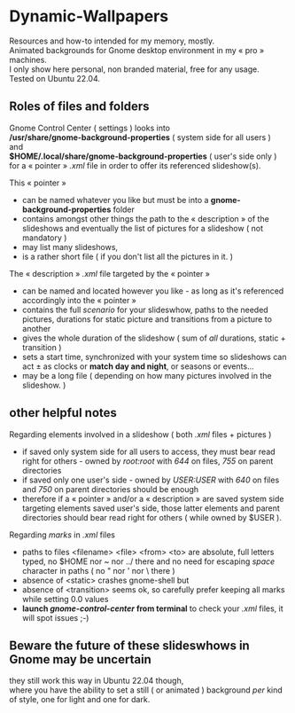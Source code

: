 # Dynamic-Wallpapers
Resources and how-to intended for my memory, mostly.\
Animated backgrounds for Gnome desktop environment in my « pro » machines.\
I only show here personal, non branded material, free for any usage.\
Tested on Ubuntu 22.04.
## Roles of files and folders
Gnome Control Center ( settings ) looks into\
**/usr/share/gnome-background-properties** ( system side for all users )\
and\
**$HOME/.local/share/gnome-background-properties** ( user's side only )\
for a « pointer » *.xml* file in order to offer its referenced slideshow(s).

This « pointer »
- can be named whatever you like but must be into a **gnome-background-properties** folder 
- contains amongst other things the path to the « description » of the slideshows and eventually the list of pictures for a slideshow ( not mandatory )
- may list many slideshows,
- is a rather short file ( if you don't list all the pictures in it. )

The « description » *.xml* file targeted by the « pointer »
- can be named and located however you like - as long as it's referenced accordingly into the « pointer »
- contains the full *scenario* for your slideswhow, paths to the needed pictures, durations for static picture and transitions from a picture to another
- gives the whole duration of the slideshow ( sum of *all* durations, static + transition )
- sets a start time, synchronized with your system time so slideshows can act ± as clocks or **match day and night**, or seasons or events…
- may be a long file ( depending on how many pictures involved in the slideshow. )

## other helpful notes
Regarding elements involved in a slideshow ( both *.xml* files + pictures )
- if saved only system side for all users to access, they must bear read right for others - owned by *root:root* with *644* on files, *755* on parent directories
- if saved only one user's side - owned by *$USER:$USER* with *640* on files and *750* on parent directories should be enough
- therefore if a « pointer » and/or a « description » are saved system side targeting elements saved user's side, those latter elements and parent directories should bear read right for others ( while owned by $USER ).

Regarding *marks* in *.xml* files
- paths to files \<filename> \<file> \<from> \<to> are absolute, full letters typed, no $HOME nor ~ nor ../ there and no need for escaping *space* character in paths ( no " nor ' nor \\ there )
- absence of \<static> crashes gnome-shell but
- absence of \<transition> seems ok, so carefully prefer keeping all marks while setting 0.0 values
- **launch *gnome-control-center* from terminal** to check your *.xml* files, it will spot issues ;-)

## Beware the future of these slideswhows in Gnome may be uncertain
they still work this way in Ubuntu 22.04 though,\
where you have the ability to set a still ( or animated ) background *per* kind of style, one for light and one for dark.
